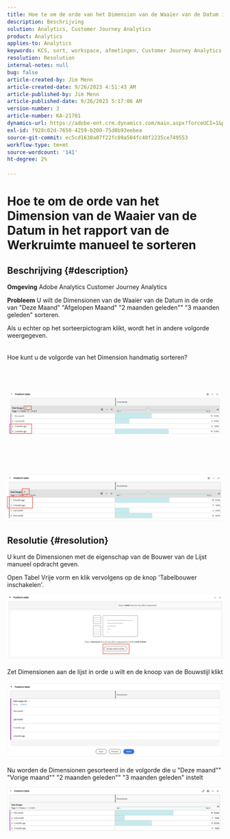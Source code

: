 ```yaml
---
title: Hoe te om de orde van het Dimension van de Waaier van de Datum in het rapport van de Werkruimte manueel te sorteren
description: Beschrijving
solution: Analytics, Customer Journey Analytics
product: Analytics
applies-to: Analytics
keywords: KCS, sort, workspace, afmetingen, Customer Journey Analytics, manueel soort, het Dimension van de Waaier van de Datum, rapport, Adobe Analytics
resolution: Resolution
internal-notes: null
bug: false
article-created-by: Jim Menn
article-created-date: 9/26/2023 4:51:43 AM
article-published-by: Jim Menn
article-published-date: 9/26/2023 5:17:06 AM
version-number: 3
article-number: KA-21781
dynamics-url: https://adobe-ent.crm.dynamics.com/main.aspx?forceUCI=1&pagetype=entityrecord&etn=knowledgearticle&id=3a2f1c62-285c-ee11-be6f-6045bd006268
exl-id: f928c02d-7650-4259-b200-75d8b93eebea
source-git-commit: ec5cd1630a07f22fc89a504fc40f2235ce749553
workflow-type: tm+mt
source-wordcount: '141'
ht-degree: 2%

---
```


# Hoe te om de orde van het Dimension van de Waaier van de Datum in het rapport van de Werkruimte manueel te sorteren

## Beschrijving {#description}


<b>Omgeving</b>
Adobe Analytics Customer Journey Analytics

<b>Probleem</b>
U wilt de Dimensionen van de Waaier van de Datum in de orde van &quot;Deze Maand&quot; &quot;Afgelopen Maand&quot; &quot;2 maanden geleden&quot;&quot; &quot;3 maanden geleden&quot; sorteren.

Als u echter op het sorteerpictogram klikt, wordt het in andere volgorde weergegeven.
<br><br><br>Hoe kunt u de volgorde van het Dimension handmatig sorteren?<br><br>
<br> <br><br>![](assets/___3b2f1c62-285c-ee11-be6f-6045bd006268___.png)<br><br> <br><br> <br><br>![](assets/___3d2f1c62-285c-ee11-be6f-6045bd006268___.png)

## Resolutie {#resolution}


U kunt de Dimensionen met de eigenschap van de Bouwer van de Lijst manueel opdracht geven.

Open Tabel Vrije vorm en klik vervolgens op de knop &#39;Tabelbouwer inschakelen&#39;.

![](assets/d4eda136-2fcd-ed11-b597-6045bd006793.png)

Zet Dimensionen aan de lijst in orde u wilt en de knoop van de Bouwstijl klikt

![](assets/69497031-30cd-ed11-b597-6045bd006793.png)

Nu worden de Dimensionen gesorteerd in de volgorde die u &quot;Deze maand&quot;&quot; &quot;Vorige maand&quot;&quot; &quot;2 maanden geleden&quot;&quot; &quot;3 maanden geleden&quot; instelt

![](assets/efb1744a-30cd-ed11-b597-6045bd006793.png)
